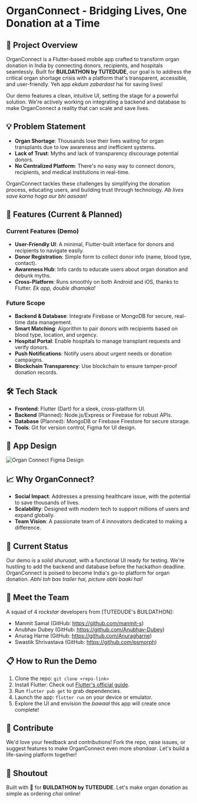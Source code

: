 OrganConnect - Bridging Lives, One Donation at a Time
=====================================================

🚀 Project Overview
-------------------

OrganConnect is a Flutter-based mobile app crafted to transform organ donation in India by connecting donors, recipients, and hospitals seamlessly. Built for **BUILDATHON by TUTEDUDE**, our goal is to address the critical organ shortage crisis with a platform that's transparent, accessible, and user-friendly. Yeh app *ekdum zabardast* hai for saving lives!

Our demo features a clean, intuitive UI, setting the stage for a powerful solution. We're actively working on integrating a backend and database to make OrganConnect a reality that can scale and save lives.

💡 Problem Statement
--------------------

-   **Organ Shortage**: Thousands lose their lives waiting for organ transplants due to low awareness and inefficient systems.
-   **Lack of Trust**: Myths and lack of transparency discourage potential donors.
-   **No Centralized Platform**: There's no easy way to connect donors, recipients, and medical institutions in real-time.

OrganConnect tackles these challenges by simplifying the donation process, educating users, and building trust through technology. *Ab lives save karna hoga aur bhi aasaan!*

🌟 Features (Current & Planned)
-------------------------------

### Current Features (Demo)

-   **User-Friendly UI**: A minimal, Flutter-built interface for donors and recipients to navigate easily.
-   **Donor Registration**: Simple form to collect donor info (name, blood type, contact).
-   **Awareness Hub**: Info cards to educate users about organ donation and debunk myths.
-   **Cross-Platform**: Runs smoothly on both Android and iOS, thanks to Flutter. *Ek app, double dhamaka!*

### Future Scope

-   **Backend & Database**: Integrate Firebase or MongoDB for secure, real-time data management.
-   **Smart Matching**: Algorithm to pair donors with recipients based on blood type, location, and urgency.
-   **Hospital Portal**: Enable hospitals to manage transplant requests and verify donors.
-   **Push Notifications**: Notify users about urgent needs or donation campaigns.
-   **Blockchain Transparency**: Use blockchain to ensure tamper-proof donation records.

🛠️ Tech Stack
--------------

-   **Frontend**: Flutter (Dart) for a sleek, cross-platform UI.
-   **Backend** (Planned): Node.js/Express or Firebase for robust APIs.
-   **Database** (Planned): MongoDB or Firebase Firestore for secure storage.
-   **Tools**: Git for version control, Figma for UI design.

🎨 App Design
----------------
![Organ Connect Figma Design](https://i.postimg.cc/rmyF93C6/Organ-Connect-Figma.png "Organ Connect UI Design on Figma")

📈 Why OrganConnect?
--------------------

-   **Social Impact**: Addresses a pressing healthcare issue, with the potential to save thousands of lives.
-   **Scalability**: Designed with modern tech to support millions of users and expand globally.
-   **Team Vision**: A passionate team of 4 innovators dedicated to making a difference.

🚧 Current Status
-----------------

Our demo is a *solid shuruaat*, with a functional UI ready for testing. We're hustling to add the backend and database before the hackathon deadline. OrganConnect is poised to become India's go-to platform for organ donation. *Abhi toh bas trailer hai, picture abhi baaki hai!*

👥 Meet the Team
----------------

A squad of 4 *rockstar* developers from [TUTEDUDE's BUILDATHON]:

-   Manmit Samal (GitHub: https://github.com/manmit-s)
-   Anubhav Dubey (GitHub: https://github.com/Anubhav-Dubey)
-   Anurag Harne (GitHub: https://github.com/Anuragharne)
-   Swastik Shrivastava (GitHub: https://github.com/psmorph)

📋 How to Run the Demo
----------------------

1.  Clone the repo: `git clone <repo-link>`
2.  Install Flutter: Check out [Flutter's official guide](https://flutter.dev/docs/get-started/install).
3.  Run `flutter pub get` to grab dependencies.
4.  Launch the app: `flutter run` on your device or emulator.
5.  Explore the UI and envision the *bawaal* this app will create once complete!

🤝 Contribute
-------------

We'd love your feedback and contributions! Fork the repo, raise issues, or suggest features to make OrganConnect even more *shandaar*. Let's build a life-saving platform together!

📢 Shoutout
-----------

Built with 💖 for **BUILDATHON by TUTEDUDE**. Let's make organ donation as simple as ordering *chai* online!
